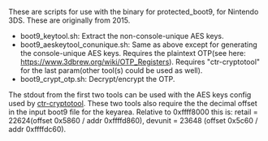 These are scripts for use with the binary for protected_boot9, for Nintendo 3DS. These are originally from 2015.

* boot9_keytool.sh: Extract the non-console-unique AES keys.
* boot9_aeskeytool_conunique.sh: Same as above except for generating the console-unique AES keys. Requires the plaintext OTP(see here: https://www.3dbrew.org/wiki/OTP_Registers). Requires "ctr-cryptotool" for the last param(other tool(s) could be used as well).
* boot9_crypt_otp.sh: Decrypt/encrypt the OTP.

The stdout from the first two tools can be used with the AES keys config used by [ctr-cryptotool](https://github.com/yellows8/3dscrypto-tools). These two tools also require the the decimal offset in the input boot9 file for the keyarea. Relative to 0xffff8000 this is: retail = 22624(offset 0x5860 / addr 0xffffd860), devunit = 23648 (offset 0x5c60 / addr 0xffffdc60).

